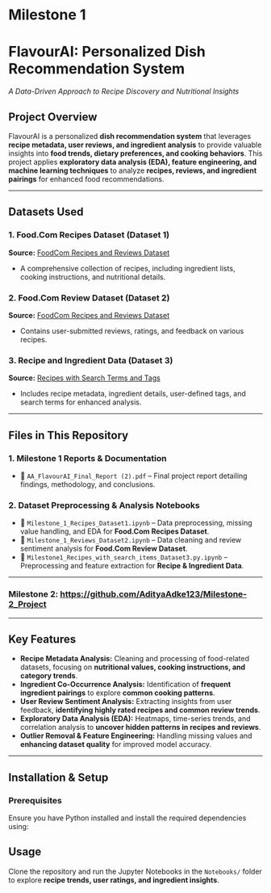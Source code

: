 # Milestone 1


# FlavourAI: Personalized Dish Recommendation System  
*A Data-Driven Approach to Recipe Discovery and Nutritional Insights*  

## Project Overview  
FlavourAI is a personalized **dish recommendation system** that leverages **recipe metadata, user reviews, and ingredient analysis** to provide valuable insights into **food trends, dietary preferences, and cooking behaviors**. This project applies **exploratory data analysis (EDA), feature engineering, and machine learning techniques** to analyze **recipes, reviews, and ingredient pairings** for enhanced food recommendations.  

---

## Datasets Used  

### **1. Food.Com Recipes Dataset** (Dataset 1)  
**Source:** [FoodCom Recipes and Reviews Dataset](https://www.kaggle.com/datasets/irkaal/foodcom-recipes-and-reviews)  
- A comprehensive collection of recipes, including ingredient lists, cooking instructions, and nutritional details.  

### **2. Food.Com Review Dataset** (Dataset 2)  
**Source:** [FoodCom Recipes and Reviews Dataset](https://www.kaggle.com/datasets/irkaal/foodcom-recipes-and-reviews)  
- Contains user-submitted reviews, ratings, and feedback on various recipes.  

### **3. Recipe and Ingredient Data** (Dataset 3)  
**Source:** [Recipes with Search Terms and Tags](https://www.kaggle.com/datasets/shuyangli94/foodcom-recipes-with-search-terms-and-tags)  
- Includes recipe metadata, ingredient details, user-defined tags, and search terms for enhanced analysis.  

---

## Files in This Repository  

### 1. Milestone 1 Reports & Documentation  
- 📄 `AA_FlavourAI_Final_Report (2).pdf` – Final project report detailing findings, methodology, and conclusions.  

### 2. Dataset Preprocessing & Analysis Notebooks  
- 📓 `Milestone_1_Recipes_Dataset1.ipynb` – Data preprocessing, missing value handling, and EDA for **Food.Com Recipes Dataset**.  
- 📓 `Milestone_1_Reviews_Dataset2.ipynb` – Data cleaning and review sentiment analysis for **Food.Com Review Dataset**.  
- 📓 `Milestone1_Recipes_with_search_items_Dataset3.py.ipynb` – Preprocessing and feature extraction for **Recipe & Ingredient Data**.  

---

### Milestone 2: https://github.com/AdityaAdke123/Milestone-2_Project

---

## Key Features  

- **Recipe Metadata Analysis:** Cleaning and processing of food-related datasets, focusing on **nutritional values, cooking instructions, and category trends**.  
- **Ingredient Co-Occurrence Analysis:** Identification of **frequent ingredient pairings** to explore **common cooking patterns**.  
- **User Review Sentiment Analysis:** Extracting insights from user feedback, **identifying highly rated recipes and common review trends**.  
- **Exploratory Data Analysis (EDA):** Heatmaps, time-series trends, and correlation analysis to **uncover hidden patterns in recipes and reviews**.  
- **Outlier Removal & Feature Engineering:** Handling missing values and **enhancing dataset quality** for improved model accuracy.  

---

## Installation & Setup  

### Prerequisites  
Ensure you have Python installed and install the required dependencies using:  

## Usage  
Clone the repository and run the Jupyter Notebooks in the `Notebooks/` folder to explore **recipe trends, user ratings, and ingredient insights**.  



